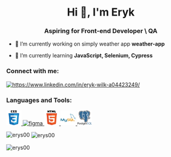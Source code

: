 <h1 align="center">Hi 👋, I'm Eryk</h1>
<h3 align="center">Aspiring for Front-end Developer \ QA</h3>

- 🔭 I’m currently working on simply weather app **weather-app**

- 🌱 I’m currently learning **JavaScript, Selenium, Cypress**

<h3 align="left">Connect with me:</h3>
<p align="left">
<a href="https://linkedin.com/in/https://www.linkedin.com/in/eryk-wilk-a04423249/" target="blank"><img align="center" src="https://raw.githubusercontent.com/rahuldkjain/github-profile-readme-generator/master/src/images/icons/Social/linked-in-alt.svg" alt="https://www.linkedin.com/in/eryk-wilk-a04423249/" height="30" width="40" /></a>
</p>

<h3 align="left">Languages and Tools:</h3>
<p align="left"> <a href="https://www.w3schools.com/css/" target="_blank" rel="noreferrer"> <img src="https://raw.githubusercontent.com/devicons/devicon/master/icons/css3/css3-original-wordmark.svg" alt="css3" width="40" height="40"/> </a> <a href="https://www.figma.com/" target="_blank" rel="noreferrer"> <img src="https://www.vectorlogo.zone/logos/figma/figma-icon.svg" alt="figma" width="40" height="40"/> </a> <a href="https://www.w3.org/html/" target="_blank" rel="noreferrer"> <img src="https://raw.githubusercontent.com/devicons/devicon/master/icons/html5/html5-original-wordmark.svg" alt="html5" width="40" height="40"/> </a> <a href="https://www.mysql.com/" target="_blank" rel="noreferrer"> <img src="https://raw.githubusercontent.com/devicons/devicon/master/icons/mysql/mysql-original-wordmark.svg" alt="mysql" width="40" height="40"/> </a> <a href="https://www.postgresql.org" target="_blank" rel="noreferrer"> <img src="https://raw.githubusercontent.com/devicons/devicon/master/icons/postgresql/postgresql-original-wordmark.svg" alt="postgresql" width="40" height="40"/> </a> </p>

<p><img align="left" src="https://github-readme-stats.vercel.app/api/top-langs?username=erys00&show_icons=true&locale=en&layout=compact" alt="erys00" /></p>

<p>&nbsp;<img align="center" src="https://github-readme-stats.vercel.app/api?username=erys00&show_icons=true&locale=en" alt="erys00" /></p>

<p><img align="center" src="https://github-readme-streak-stats.herokuapp.com/?user=erys00&" alt="erys00" /></p>
